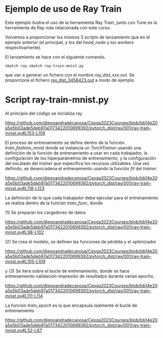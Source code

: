 # Ejemplo de uso de Ray Train

Este ejemplo ilustra el uso de la herramienta Ray Train, junto con Tune es la herramienta de Ray más relacionada con este curso.

Volvemos a proporcionar los mismos 3 scripts de lanzamiento que en el ejemplo anterior (el principal, y los del *head_node* y los *workers* respectivamente).

El lanzamiento se hace con el siguiente comando.
```
sbatch ray.sbatch ray-train-mnist.py
```
que van a generar un fichero con el nombre *ray_dist_xxx.out*. Se proporciona el fichero
[ray_dist_3458423.out](https://github.com/diegoandradecanosa/Cesga2023Courses/blob/main/pytorch_dist/ray/001/ray_dist_3458423.out) a modo de ejemplo.

# Script ray-train-mnist.py

Al principio del código se inicializa ray

https://github.com/diegoandradecanosa/Cesga2023Courses/blob/bb14e20a5e5b03ade5deb97a0173422010699392/pytorch_dist/ray/001/ray-train-mnist.py#L153-L159

El proceso de entrenamiento se define dentro de la función *train_fashion_mnist* donde se instancia un *TorchTrainer* usando una definición
de la función de entrenamiento a usar en cada trabajador, la configuración de los hiperparámetros de entrenamiento, y la configuración del escalado
del *trainer* que especifica los recursos utilizables. Una vez definido, se desencadena el entrenamiento usando la función *fit* del *trainer*.

https://github.com/diegoandradecanosa/Cesga2023Courses/blob/bb14e20a5e5b03ade5deb97a0173422010699392/pytorch_dist/ray/001/ray-train-mnist.py#L118-L123

La definición de lo que cada trabajador debe ejecutar para el entrenamiento se realiza dentro de la función *train_func*, donde

(1) Se preparan los cargadores de datos

https://github.com/diegoandradecanosa/Cesga2023Courses/blob/bb14e20a5e5b03ade5deb97a0173422010699392/pytorch_dist/ray/001/ray-train-mnist.py#L98-L102

(2) Se crea el modelo, se definen las funciones de pérdida y el optimizador

https://github.com/diegoandradecanosa/Cesga2023Courses/blob/bb14e20a5e5b03ade5deb97a0173422010699392/pytorch_dist/ray/001/ray-train-mnist.py#L105-L109

y (3) Se itera sobre el bucle de entrenamiento, donde se hace entrenamiento-validación-impresión de resultados durante varias epochs.

https://github.com/diegoandradecanosa/Cesga2023Courses/blob/bb14e20a5e5b03ade5deb97a0173422010699392/pytorch_dist/ray/001/ray-train-mnist.py#L111-L114

La función *train_epoch* es la que encapsula realmente el bucle de entrenamiento

https://github.com/diegoandradecanosa/Cesga2023Courses/blob/bb14e20a5e5b03ade5deb97a0173422010699392/pytorch_dist/ray/001/ray-train-mnist.py#L52-L67






